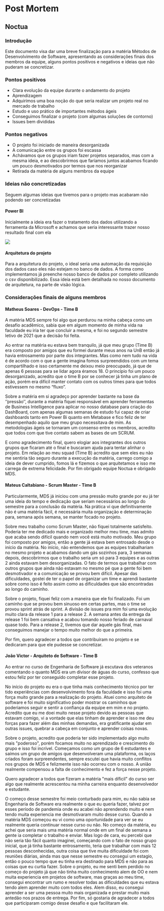 # Post Mortem

## Noctua

### Introdução

Este documento visa dar uma breve finalização para a matéria Métodos de Desenvolvimento de Software, apresentando as considerações finais dos membros da equipe, alguns pontos positivos e negativos e ideias que não puderam se concretizar.

### Pontos positivos

* Clara evolução da equipe durante o andamento do projeto
* Aprendizagem
* Adquirimos uma boa noção do que seria realizar um projeto real no mercado de trabalho
* Estudo e uso prático de importantes métodos ágeis
* Conseguimos finalizar o projeto (com algumas soluções de contorno)
* Issues bem divididas

### Pontos negativos

* O projeto foi iniciado de maneira desorganizada
* A comunicação entre os grupos foi escassa
* Achávamos que os grupos iriam fazer projetos separados, mas com a mesma ideia, e ao descobrirmos que faríamos juntos acabamos ficando um pouco desmotivados por termos que nos reorganizar
* Retirada da matéria de alguns membros da equipe

### Ideias não concretizadas

Seguem algumas ideias que tivemos para o projeto mas acabaram não podendo ser concretizadas

#### Power BI

Inicialmente a ideia era fazer o tratamento dos dados utilizando a ferramenta da Microsoft e achamos que seria interessante trazer nosso resultado final com ela

![](https://i.imgur.com/zKsSOk2.png)

#### Arquitetura do projeto

Para a arquitetura do projeto, o ideal seria uma automação da requisição dos dados caso eles não estejam no banco de dados. A forma como implementamos já preenche nosso banco de dados por completo utilizando o csv disponibilizado. Essa ideia está bem detalhada no nosso documento de arquitetura, na parte de visão lógica.

### Considerações finais de alguns membros

#### Matheus Soares - DevOps - Time B

A matéria MDS sempre foi algo que perdurou na minha cabeça como um desafio acadêmico, sabia que em algum momento de minha vida na faculdade eu iria ter que concluir a mesma, e foi no segundo semestre letivo de 2021 que a decisão foi feita. 

Ao entrar na matéria eu estava bem tranquilo, já que meu grupo (Time B) era composto por amigos que eu formei durante meus anos na UnB então já havia entrosamento por parte dos integrantes. Mas como nem tudo na vida é de acordo com o que a gente imagina fomos surpreendidos com um tema compartilhado e isso certamente me deixou meio preocupado, já que de apenas 6 pessoas para se lidar agora éramos 18. O princípio foi um pouco desorganizado, acredito que o time B por se conhecer já tinha um plano de ação, porém era difícil manter contato com os outros times para que todos estivessem no mesmo “fluxo”. 

Sobre a matéria em si agradeço por aprender bastante na base da ‘’pressão’’, durante a matéria fiquei responsável em aprender ferramentas de Business Intelligence para aplicar no nosso database para criação do DashBoard, com apenas algumas semanas de estudo fui capaz de criar dashboards tanto em Power Bi quanto em Metabase e fico feliz de ter desempenhado aquilo que meu grupo necessitava de mim. As metodologias ágeis se tornaram um consenso entre os membros, acredito que todos com que tive contato sabem as bases de um SCRUM. 

E como agradecimento final, quero elogiar aos integrantes dos outros grupos que ficaram até o final e buscaram ajuda para tentar alinhar o projeto. Em relação ao meu squad (Time B) acredito que sem eles eu não me sentiria tão seguro durante a execução da matéria, carrego comigo a ideia de dever cumprido, fomos lá e fizemos o que arquitetamos e isso me carrega de extrema felicidade. Por fim obrigado equipe Noctua e obrigado MDS.

#### Mateus Caltabiano - Scrum Master - Time B

Particularmente, MDS já iniciou com uma pressão muito grande por eu já ter uma ideia do tempo e dedicação que seriam necessários ao longo do semestre para a conclusão da matéria. Na prática vi que definitivamente não é uma matéria fácil, é necessária muita organização e determinação para, semana após semana, se manter focado no projeto.

Sobre meu trabalho como Scrum Master, não fiquei totalmente satisfeito. Poderia ter me dedicado mais e organizado melhor meu time, mas admito que acaba sendo difícil quando nem você está muito motivado. Meu grupo foi composto por amigos, então a gente já estava bem entrosado desde o início da matéria. No início, não entendemos que as equipes trabalhariam no mesmo projeto e acabamos dando um gás sozinhos para, 3 semanas depois, descobrirmos que o trabalho seria um só para 3 equipes e as outras 2 ainda estavam bem desorganizadas. O fato de termos que trabalhar com outros grupos que ainda não estavam no mesmo pé que a gente foi bem desmotivador e a comunicação se provou bem difícil. Apesar das dificuldades, gostei de ter o papel de organizar um time e aprendi bastante sobre como isso é feito assim como as dificuldades que são encontradas ao longo do caminho.

Sobre o projeto, fiquei feliz com a maneira que ele foi finalizado. Foi um caminho que se provou bem sinuoso em certas partes, mas o time se provou sprint atrás de sprint. A divisão de issues pra mim foi uma evolução muito clara da release 1 para a release 2. A semana antes da entrega da release 1 foi bem cansativa e acabou tomando nosso feriado de carnaval quase todo. Para a release 2, tivemos que dar aquele gás final, mas conseguimos manejar o tempo muito melhor do que a primeira.

Por fim, quero agradecer a todos que contribuíram no projeto e se dedicaram para que ele pudesse se concretizar.

#### João Victor - Arquiteto de Software - Time B

Ao entrar no curso de Engenharia de Software já escutava dos veteranos comentando o quanto MDS era um divisor de águas do curso, confesso que estou feliz por ter conseguido completar esse projeto.

No início do projeto eu era o que tinha mais conhecimento técnico por ter tido experiências com desenvolvimento fora da faculdade e isso foi uma força muito grande para a realização do projeto. Atuei como arquiteto de software e foi muito significativo poder mostrar os caminhos que poderiamos seguir e sentir a confiança da equipe em mim e no projeto. Acredito que eu me doei muito nesse projeto devido as pessoas que estavam comigo, vi a vontade que elas tinham de aprender e isso me deu forças para fazer além das minhas demandas, era gratificante ajudar em outras issues, quebrar a cabeça em conjunto e aprender coisas novas. 

Sobre o projeto, acredito que poderia ter sido implementado algo muito mais "poderoso", porém focamos muito no aprendizado e crescimento do grupo e isso foi incrível. Começamos como um grupo de 6 estudantes e saímos um grupo de amigos que desenvolveram uma plataforma, os laços criados foram surpreendentes, sempre escutei que havia muito conflitos nos grupos de MDS e felizmente isso não ocorreu com o nosso. A união realmente compensou a falta de conhecimento e fez a força nesse projeto.

Quero agradecer a todos que fizeram a matéria "mais díficil" do curso ser algo que realmente acrescentou na minha carreira enquanto desenvolvedor e estudante.

O começo desse semestre foi meio conturbado para mim, eu não sabia se Engenharia de Software era realmente o que eu queria fazer, talvez por esses período de pandemia onde eu acabei não aprendendo muito e nem tendo muita experiencia me desmotivaram muito desse curso. Quando a matéria MDS começou eu vi como uma oportunidade para ver se eu realmente queria continuar nesse curso ou não.
No começo da matéria, eu achei que seria mais uma matéria normal onde em um final de semana a gente ia completar o trabalho e enviar. Mas logo de cara, eu percebi que não seria tão fácil quanto imaginei, começando com o fato de nosso grupo inicial, que já tinha bastante entrosamento, teria que trabalhar com mais 12 pessoas desconhecidas, outra coisa que tive muita dificuldade foi com reuniões diárias, ainda mas que nesse semestre eu consegui um estagio, então o pouco tempo que eu tinha era destinado para MDS e não para as coisas que eu curtia fazer.
Sobre o projeto, eu me senti bem perdido no começo do projeto já que não tinha muito conhecimento alem de OO e nem muita experiencia em projetos de software, mas graças ao meu time, consegui encontrar um rumo e resolver todas as dificuldades que eu estava tendo alem aprender muito com todos eles. Alem disso, eu consegui aprender a ser uma pessoa muito mais organizada e prestar muito mais antedão nos prazos de entrega.
Por fim, só gostaria de agradecer a todos que participaram comigo desse desafio e que facilitaram ele.
